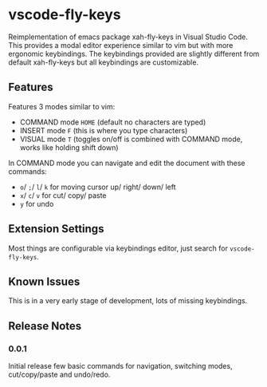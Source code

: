 # vscode-fly-keys

Reimplementation of emacs package xah-fly-keys in Visual Studio Code.
This provides a modal editor experience similar to vim but with more ergonomic keybindings.
The keybindings provided are slightly different from default xah-fly-keys but all
keybindings are customizable.

## Features

Features 3 modes similar to vim:
- COMMAND mode `HOME` (default no characters are typed) 
- INSERT mode  `F` (this is where you type characters)
- VISUAL mode  `T` (toggles on/off is combined with COMMAND mode, works like holding shift down)

In COMMAND mode you can navigate and edit the document with these commands:
- `o`/ `;`/ `l`/ `k` for moving cursor up/ right/ down/ left
- `x`/ `c`/ `v` for cut/ copy/ paste
- `y` for undo

## Extension Settings

Most things are configurable via keybindings editor, just search for `vscode-fly-keys`.

## Known Issues

This is in a very early stage of development, lots of missing keybindings.

## Release Notes

### 0.0.1

Initial release few basic commands for navigation, switching modes, cut/copy/paste and undo/redo.
